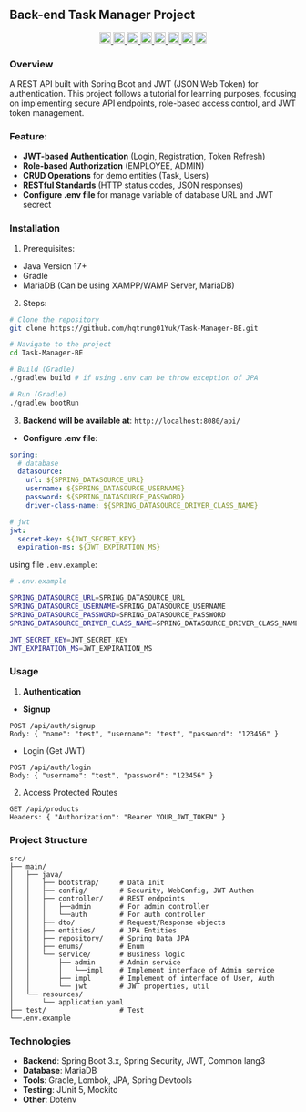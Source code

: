 ## Back-end Task Manager Project

<div align="center">
    <p>
        <a href="https://www.oracle.com/java/technologies/javase/jdk17-archive-downloads.html">
            <img src="https://img.shields.io/badge/Java-17+-red?logo=java&logoWidth=30" alt="Java" height="20">
        </a>
        <a href="https://spring.io/projects/spring-framework">
            <img src="https://img.shields.io/badge/Spring_Framework-6.2.8-green?logo=spring&logoWidth=30" alt="Spring Framework" height="20">
        </a>
        <a href="https://spring.io/projects/spring-boot">
            <img src="https://img.shields.io/badge/Spring_Boot-3.5.3-green?logo=springboot&logoWidth=30" alt="Spring Boot" height="20">
        </a>
        <a href="https://spring.io/projects/spring-data">
            <img src="https://img.shields.io/badge/Spring_Data-2025.0.1-green?logo=spring-data.svg&logoColor=white" alt="Spring Data" height="20">
        </a>
        <a href="https://spring.io/projects/spring-security">
            <img src="https://img.shields.io/badge/Spring_Security-6.5.1-green?logo=spring-security&logoWidth=30" alt="Spring Security" height="20">
        </a>
        <a href="https://docs.spring.io/spring-security/reference/servlet/oauth2/resource-server/jwt.html">
            <img src="https://img.shields.io/badge/JWT-0.12.5-orange?logo=jsonwebtokens&logoWidth=30" alt="JWT" height="20">
        </a>
        <a href="https://mariadb.org/">
            <img src="https://img.shields.io/badge/MariaDB-10.4.24-c0765a?logo=MariaDB&logoWidth=30" alt="JWT" height="20">
        </a>
        <a href="https://dotenvx.com/">
            <img src="https://img.shields.io/badge/.env-20.6.0-yellow?logo=.ENV&logoWidth=30" alt="JWT" height="20">
        </a>
    </p>
</div>

### Overview

A REST API built with Spring Boot and JWT (JSON Web Token) for authentication. This project follows a tutorial for learning purposes, focusing on implementing secure API endpoints, role-based access control, and JWT token management.

### Feature:

- **JWT-based Authentication** (Login, Registration, Token Refresh)
- **Role-based Authorization** (EMPLOYEE, ADMIN)
- **CRUD Operations** for demo entities (Task, Users)
- **RESTful Standards** (HTTP status codes, JSON responses)
- **Configure .env file** for manage variable of database URL and JWT secrect

### Installation

1. Prerequisites:

- Java Version 17+
- Gradle
- MariaDB (Can be using XAMPP/WAMP Server, MariaDB)

2. Steps:

```bash
# Clone the repository
git clone https://github.com/hqtrung01Yuk/Task-Manager-BE.git

# Navigate to the project
cd Task-Manager-BE

# Build (Gradle)
./gradlew build # if using .env can be throw exception of JPA

# Run (Gradle)
./gradlew bootRun
```

3. **Backend will be available at**: `http://localhost:8080/api/`

- **Configure .env file**:

```yaml
spring:
  # database
  datasource:
    url: ${SPRING_DATASOURCE_URL}
    username: ${SPRING_DATASOURCE_USERNAME}
    password: ${SPRING_DATASOURCE_PASSWORD}
    driver-class-name: ${SPRING_DATASOURCE_DRIVER_CLASS_NAME}

# jwt
jwt:
  secret-key: ${JWT_SECRET_KEY}
  expiration-ms: ${JWT_EXPIRATION_MS}
```

using file `.env.example`:

```bash
# .env.example

SPRING_DATASOURCE_URL=SPRING_DATASOURCE_URL
SPRING_DATASOURCE_USERNAME=SPRING_DATASOURCE_USERNAME
SPRING_DATASOURCE_PASSWORD=SPRING_DATASOURCE_PASSWORD
SPRING_DATASOURCE_DRIVER_CLASS_NAME=SPRING_DATASOURCE_DRIVER_CLASS_NAME

JWT_SECRET_KEY=JWT_SECRET_KEY
JWT_EXPIRATION_MS=JWT_EXPIRATION_MS

```

### Usage

1. **Authentication**

- **Signup**

```http
POST /api/auth/signup
Body: { "name": "test", "username": "test", "password": "123456" }
```

- Login (Get JWT)

```http
POST /api/auth/login
Body: { "username": "test", "password": "123456" }
```

2. Access Protected Routes

```http
GET /api/products
Headers: { "Authorization": "Bearer YOUR_JWT_TOKEN" }
```

### Project Structure

```tree
src/
├── main/
│   ├── java/
│   │   ├── bootstrap/     # Data Init
│   │   ├── config/        # Security, WebConfig, JWT Authen
│   │   ├── controller/    # REST endpoints
│   │   │   ├──admin       # For admin controller
│   │   │   └──auth        # For auth controller
│   │   ├── dto/           # Request/Response objects
│   │   ├── entities/      # JPA Entities
│   │   ├── repository/    # Spring Data JPA
│   │   ├── enums/         # Enum
│   │   └── service/       # Business logic
│   │       ├── admin      # Admin service
│   │       │   └──impl    # Implement interface of Admin service
│   │       ├── impl       # Implement of interface of User, Auth
│   │       └── jwt        # JWT properties, util
│   └── resources/
│       └── application.yaml
├── test/                  # Test
└──.env.example
```

### Technologies

- **Backend**: Spring Boot 3.x, Spring Security, JWT, Common lang3
- **Database**: MariaDB
- **Tools**: Gradle, Lombok, JPA, Spring Devtools
- **Testing**: JUnit 5, Mockito
- **Other**: Dotenv
